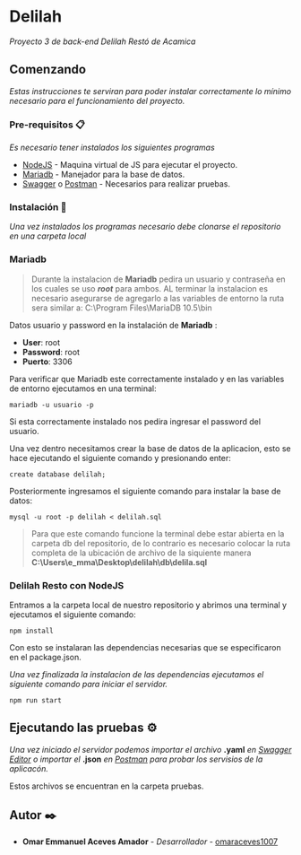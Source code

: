 # Delilah

_Proyecto 3 de back-end Delilah Restó de Acamica_

## Comenzando

_Estas instrucciones te serviran para poder instalar correctamente lo mínimo necesario para el funcionamiento del proyecto._

### Pre-requisitos 📋

_Es necesario tener instalados los siguientes programas_

* [NodeJS](https://nodejs.org/en/) - Maquina virtual de JS para ejecutar el proyecto.
* [Mariadb](https://mariadb.org/) - Manejador para la base de datos.
* [Swagger](https://editor.swagger.io/) o [Postman](https://www.postman.com/) - Necesarios para realizar pruebas.

### Instalación 🔧

_Una vez instalados los programas necesario debe clonarse el repositorio en una carpeta local_

### Mariadb

> Durante la instalacion de **Mariadb** pedira un usuario y contraseña en los cuales se uso _**root**_ para ambos. 
> AL terminar la instalacion es necesario asegurarse de agregarlo a las variables de entorno la ruta sera similar a:
> C:\Program Files\MariaDB 10.5\bin

Datos  usuario y password en la instalación de **Mariadb** :

* **User**: root
* **Password**: root
* **Puerto**: 3306

Para verificar que Mariadb este correctamente instalado y en las variables de entorno ejecutamos en una terminal:

```
mariadb -u usuario -p
```

Si esta correctamente instalado nos pedira ingresar el password del usuario.

Una vez dentro necesitamos crear la base de datos de la aplicacion, esto se hace ejecutando el siguiente comando y presionando enter:

```
create database delilah;
```

Posteriormente ingresamos el siguiente comando para instalar la base de datos:

```
mysql -u root -p delilah < delilah.sql
```
> Para que este comando funcione la terminal debe estar abierta en la carpeta db del repositorio, de lo contrario
> es necesario colocar la ruta completa de la ubicación de archivo de la siquiente manera 
> **C:\Users\e_mma\Desktop\delilah\db\delila.sql**

### Delilah Resto con NodeJS

Entramos a la carpeta local de nuestro repositorio y abrimos una terminal y ejecutamos el siguiente comando:

```
npm install
```

Con esto se instalaran las dependencias necesarias que se especificaron en el package.json.

_Una vez finalizada la instalacion de las dependencias ejecutamos el siguiente comando para iniciar el servidor._

```
npm run start
```

## Ejecutando las pruebas ⚙️

_Una vez iniciado el servidor podemos importar el archivo_ **.yaml** _en [Swagger Editor](https://editor.swagger.io/) o importar 
el_ **.json** _en [Postman](https://www.postman.com/) para probar los servisios de la aplicacón._

Estos archivos se encuentran en la carpeta pruebas.

## Autor ✒️

* **Omar Emmanuel Aceves Amador** - *Desarrollador* - [omaraceves1007](https://github.com/omaraceves1007)
